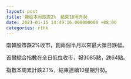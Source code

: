 ```yaml
---
layout: post
title: 韓股本周跌逾2%　結束10周升勢
date: 2021-01-15 14:49:16.000000000 +08:00
categories: rthk
---
```


南韓股市跌2%收市，創兩個半月以來最大單日跌幅。

首爾綜合指數在全日低位收市，報3085點，跌64點。

指數本周累計跌2.1%，結束連續10星期升勢。
